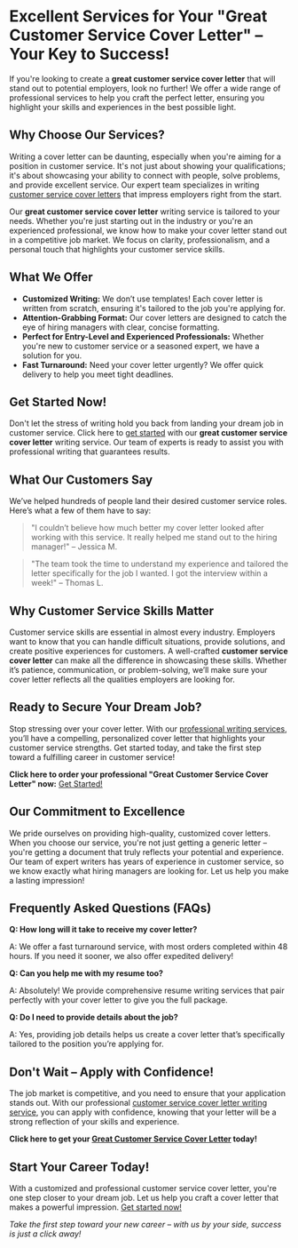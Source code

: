 # Excellent Services for Your "Great Customer Service Cover Letter" – Your Key to Success!

If you're looking to create a **great customer service cover letter** that will stand out to potential employers, look no further! We offer a wide range of professional services to help you craft the perfect letter, ensuring you highlight your skills and experiences in the best possible light.

## Why Choose Our Services?

Writing a cover letter can be daunting, especially when you're aiming for a position in customer service. It's not just about showing your qualifications; it's about showcasing your ability to connect with people, solve problems, and provide excellent service. Our expert team specializes in writing [customer service cover letters](https://tinyurl.com/topessay?keyword=great+customer+service+cover+letter) that impress employers right from the start.

Our **great customer service cover letter** writing service is tailored to your needs. Whether you're just starting out in the industry or you're an experienced professional, we know how to make your cover letter stand out in a competitive job market. We focus on clarity, professionalism, and a personal touch that highlights your customer service skills.

## What We Offer

- **Customized Writing:** We don’t use templates! Each cover letter is written from scratch, ensuring it's tailored to the job you're applying for.
- **Attention-Grabbing Format:** Our cover letters are designed to catch the eye of hiring managers with clear, concise formatting.
- **Perfect for Entry-Level and Experienced Professionals:** Whether you're new to customer service or a seasoned expert, we have a solution for you.
- **Fast Turnaround:** Need your cover letter urgently? We offer quick delivery to help you meet tight deadlines.

## Get Started Now!

Don't let the stress of writing hold you back from landing your dream job in customer service. Click here to [get started](https://tinyurl.com/topessay?keyword=great+customer+service+cover+letter) with our **great customer service cover letter** writing service. Our team of experts is ready to assist you with professional writing that guarantees results.

## What Our Customers Say

We’ve helped hundreds of people land their desired customer service roles. Here’s what a few of them have to say:

> "I couldn’t believe how much better my cover letter looked after working with this service. It really helped me stand out to the hiring manager!" – Jessica M.

> "The team took the time to understand my experience and tailored the letter specifically for the job I wanted. I got the interview within a week!" – Thomas L.

## Why Customer Service Skills Matter

Customer service skills are essential in almost every industry. Employers want to know that you can handle difficult situations, provide solutions, and create positive experiences for customers. A well-crafted **customer service cover letter** can make all the difference in showcasing these skills. Whether it’s patience, communication, or problem-solving, we’ll make sure your cover letter reflects all the qualities employers are looking for.

## Ready to Secure Your Dream Job?

Stop stressing over your cover letter. With our [professional writing services](https://tinyurl.com/topessay?keyword=great+customer+service+cover+letter), you’ll have a compelling, personalized cover letter that highlights your customer service strengths. Get started today, and take the first step toward a fulfilling career in customer service!

**Click here to order your professional "Great Customer Service Cover Letter" now:** [Get Started!](https://tinyurl.com/topessay?keyword=great+customer+service+cover+letter)

## Our Commitment to Excellence

We pride ourselves on providing high-quality, customized cover letters. When you choose our service, you're not just getting a generic letter – you're getting a document that truly reflects your potential and experience. Our team of expert writers has years of experience in customer service, so we know exactly what hiring managers are looking for. Let us help you make a lasting impression!

## Frequently Asked Questions (FAQs)

**Q: How long will it take to receive my cover letter?**

A: We offer a fast turnaround service, with most orders completed within 48 hours. If you need it sooner, we also offer expedited delivery!

**Q: Can you help me with my resume too?**

A: Absolutely! We provide comprehensive resume writing services that pair perfectly with your cover letter to give you the full package.

**Q: Do I need to provide details about the job?**

A: Yes, providing job details helps us create a cover letter that’s specifically tailored to the position you’re applying for.

## Don't Wait – Apply with Confidence!

The job market is competitive, and you need to ensure that your application stands out. With our professional [customer service cover letter writing service](https://tinyurl.com/topessay?keyword=great+customer+service+cover+letter), you can apply with confidence, knowing that your letter will be a strong reflection of your skills and experience.

**Click here to get your [Great Customer Service Cover Letter](https://tinyurl.com/topessay?keyword=great+customer+service+cover+letter) today!**

## Start Your Career Today!

With a customized and professional customer service cover letter, you're one step closer to your dream job. Let us help you craft a cover letter that makes a powerful impression. [Get started now!](https://tinyurl.com/topessay?keyword=great+customer+service+cover+letter)

_Take the first step toward your new career – with us by your side, success is just a click away!_

